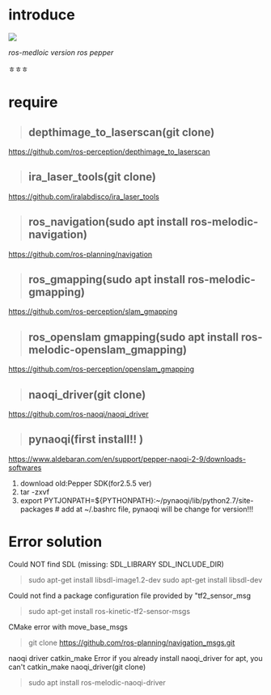 #  introduce

<img src="https://capsule-render.vercel.app/api?type=waving&color=BDBDC8&height=150&section=header" />

*ros-medloic version ros pepper*

ㅎㅎㅎ

#  require

>##  depthimage_to_laserscan(git clone)
https://github.com/ros-perception/depthimage_to_laserscan

>##  ira_laser_tools(git clone)
https://github.com/iralabdisco/ira_laser_tools

>##  ros_navigation(sudo apt install ros-melodic-navigation)
https://github.com/ros-planning/navigation

>##  ros_gmapping(sudo apt install ros-melodic-gmapping)

https://github.com/ros-perception/slam_gmapping

>##  ros_openslam gmapping(sudo apt install ros-melodic-openslam_gmapping)

https://github.com/ros-perception/openslam_gmapping

>##  naoqi_driver(git clone)

https://github.com/ros-naoqi/naoqi_driver

>## pynaoqi(first install!! )
https://www.aldebaran.com/en/support/pepper-naoqi-2-9/downloads-softwares
1. download old:Pepper SDK(for2.5.5 ver)
2. tar -zxvf <filename>
3. export PYTJONPATH=${PYTHONPATH}:~/pynaoqi/lib/python2.7/site-packages  # add at ~/.bashrc file, pynaoqi will be change for version!!!


#  Error solution

Could NOT find SDL (missing: SDL_LIBRARY SDL_INCLUDE_DIR)

>sudo apt-get install libsdl-image1.2-dev
>sudo apt-get install libsdl-dev

Could not find a package configuration file provided by "tf2_sensor_msg

>sudo apt-get install ros-kinetic-tf2-sensor-msgs

CMake error with move_base_msgs

>git clone https://github.com/ros-planning/navigation_msgs.git


naoqi driver catkin_make Error
if you already install naoqi_driver for apt, you can't catkin_make naoqi_driver(git clone)
>sudo apt install ros-melodic-naoqi-driver



